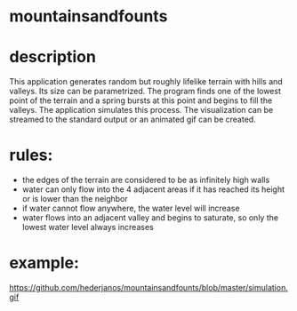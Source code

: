 # mountainsandfounts

# description

This application generates random but roughly lifelike terrain with hills and valleys. Its size can be parametrized.
The program finds one of the lowest point of the terrain and a spring bursts at this point and begins to fill the valleys.
The application simulates this process. The visualization can be streamed to the standard output or an animated gif can be created.

# rules:

- the edges of the terrain are considered to be as infinitely high walls
- water can only flow into the 4 adjacent areas if it has reached its height or is lower than the neighbor
- if water cannot flow anywhere, the water level will increase
- water flows into an adjacent valley and begins to saturate, so only the lowest water level always increases

# example:
https://github.com/hederjanos/mountainsandfounts/blob/master/simulation.gif
